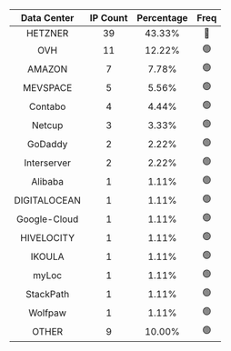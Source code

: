 | Data Center | IP Count | Percentage | Freq |
|:------------:|:--------:|:-----------:|:-----:|
| HETZNER | 39 | 43.33% | 🔴 |
| OVH | 11 | 12.22% | 🟢 |
| AMAZON | 7 | 7.78% | 🟢 |
| MEVSPACE | 5 | 5.56% | 🟢 |
| Contabo | 4 | 4.44% | 🟢 |
| Netcup | 3 | 3.33% | 🟢 |
| GoDaddy | 2 | 2.22% | 🟢 |
| Interserver | 2 | 2.22% | 🟢 |
| Alibaba | 1 | 1.11% | 🟢 |
| DIGITALOCEAN | 1 | 1.11% | 🟢 |
| Google-Cloud | 1 | 1.11% | 🟢 |
| HIVELOCITY | 1 | 1.11% | 🟢 |
| IKOULA | 1 | 1.11% | 🟢 |
| myLoc | 1 | 1.11% | 🟢 |
| StackPath | 1 | 1.11% | 🟢 |
| Wolfpaw | 1 | 1.11% | 🟢 |
| OTHER | 9 | 10.00% | 🟢 |